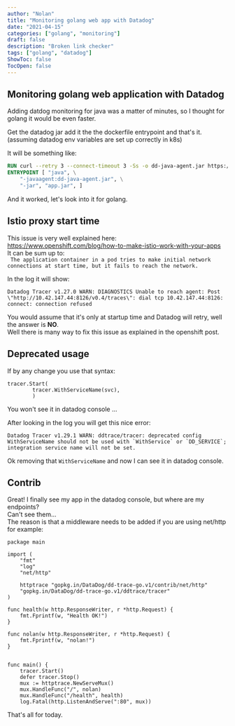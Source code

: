 ```yaml
---
author: "Nolan"
title: "Monitoring golang web app with Datadog"
date: "2021-04-15"
categories: ["golang", "monitoring"]
draft: false
description: "Broken link checker"
tags: ["golang", "datadog"]
ShowToc: false
TocOpen: false
---
```


## Monitoring golang web application with Datadog

Adding datdog monitoring for java was a matter of minutes, so I thought for golang it would be even faster.

Get the datadog jar add it the the dockerfile entrypoint and that's it. (assuming datadog env variables are set up correctly in k8s)

It will be something like:

```Dockerfile
RUN curl --retry 3 --connect-timeout 3 -Ss -o dd-java-agent.jar https://github.com/DataDog/dd-trace-java/releases/download/v0.78.1/dd-java-agent.jar
ENTRYPOINT [ "java", \
    "-javaagent:dd-java-agent.jar", \
    "-jar", "app.jar", ]
```
And it worked, let's look into it for golang.


## Istio proxy start time

This issue is very well explained here: https://www.openshift.com/blog/how-to-make-istio-work-with-your-apps  
It can be sum up to:  
` The application container in a pod tries to make initial network connections at start time, but it fails to reach the network.`

In the log it will show: 
```
Datadog Tracer v1.27.0 WARN: DIAGNOSTICS Unable to reach agent: Post \"http://10.42.147.44:8126/v0.4/traces\": dial tcp 10.42.147.44:8126: connect: connection refused
```

You would assume that it's only at startup time and Datadog will retry, well the answer is **NO**.  
Well there is many way to fix this issue as explained in the openshift post.

## Deprecated usage

If by any change you use that syntax:
```golang
tracer.Start(
		tracer.WithServiceName(svc),
		)
```

You won't see it in datadog console ... 

After looking in the log you will get this nice error:
```text
Datadog Tracer v1.29.1 WARN: ddtrace/tracer: deprecated config WithServiceName should not be used with `WithService` or `DD_SERVICE`; integration service name will not be set.
```

Ok removing that `WithServiceName` and now I can see it in datadog console.

## Contrib

Great! I finally see my app in the datadog console, but where are my endpoints?  
Can't see them...  
The reason is that a middleware needs to be added if you are using net/http for example:


```golang
package main

import (
	"fmt"
	"log"
	"net/http"

	httptrace "gopkg.in/DataDog/dd-trace-go.v1/contrib/net/http"
	"gopkg.in/DataDog/dd-trace-go.v1/ddtrace/tracer"
)

func health(w http.ResponseWriter, r *http.Request) {
	fmt.Fprintf(w, "Health OK!")
}

func nolan(w http.ResponseWriter, r *http.Request) {
	fmt.Fprintf(w, "nolan!")
}


func main() {
	tracer.Start()
	defer tracer.Stop()
	mux := httptrace.NewServeMux()
	mux.HandleFunc("/", nolan)
	mux.HandleFunc("/health", health)
	log.Fatal(http.ListenAndServe(":80", mux))

```
That's all for today.